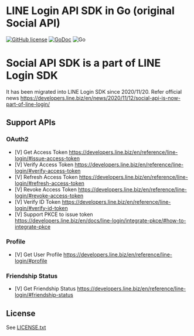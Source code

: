 LINE Login API SDK in Go (original Social API)
======================
[![GitHub license](https://img.shields.io/badge/license-APACHE2.0-red.svg)](https://raw.githubusercontent.com/kkdai/line-login-sdk-go/master/LICENSE)  [![GoDoc](https://godoc.org/github.com/kkdai/line-login-sdk-go?status.svg)](https://godoc.org/github.com/kkdai/line-login-sdk-go)
![Go](https://github.com/kkdai/line-login-sdk-go/workflows/Go/badge.svg)


Social API SDK is a part of LINE Login SDK
======================
It has been migrated into LINE Login SDK since 2020/11/20. Refer official news https://developers.line.biz/en/news/2020/11/12/social-api-is-now-part-of-line-login/
 

Support APIs
---------------

### OAuth2
- [V] Get Access Token https://developers.line.biz/en/reference/line-login/#issue-access-token
- [V] Verify Access Token https://developers.line.biz/en/reference/line-login/#verify-access-token
- [V] Refresh Access Token https://developers.line.biz/en/reference/line-login/#refresh-access-token
- [V] Revoke Access Token https://developers.line.biz/en/reference/line-login/#revoke-access-token
- [V] Verify ID Token https://developers.line.biz/en/reference/line-login/#verify-id-token
- [V] Support PKCE to issue token https://developers.line.biz/en/docs/line-login/integrate-pkce/#how-to-integrate-pkce

### Profile
- [V] Get User Profile https://developers.line.biz/en/reference/line-login/#profile

### Friendship Status
- [V] Get Friendship Status https://developers.line.biz/en/reference/line-login/#friendship-status


License
---------------

See [LICENSE.txt](LICENSE.txt)
